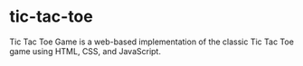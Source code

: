 # tic-tac-toe
Tic Tac Toe Game is a web-based implementation of the classic Tic Tac Toe game using HTML, CSS, and JavaScript. 
